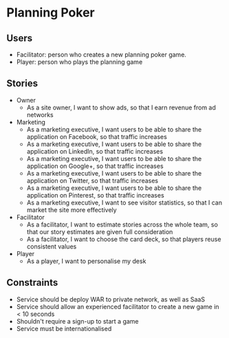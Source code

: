 Planning Poker
==============

Users
-----

- Facilitator: person who creates a new planning poker game.
- Player: person who plays the planning game

Stories
-------

- Owner
  - As a site owner, I want to show ads, so that I earn revenue from ad networks
- Marketing
  - As a marketing executive, I want users to be able to share the application on Facebook, so that traffic increases
  - As a marketing executive, I want users to be able to share the application on LinkedIn, so that traffic increases
  - As a marketing executive, I want users to be able to share the application on Google+, so that traffic increases
  - As a marketing executive, I want users to be able to share the application on Twitter, so that traffic increases
  - As a marketing executive, I want users to be able to share the application on Pinterest, so that traffic increases
  - As a marketing executive, I want to see visitor statistics, so that I can market the site more effectively
- Facilitator
  - As a facilitator, I want to estimate stories across the whole team, so that our story estimates are given full consideration
  - As a facilitator, I want to choose the card deck, so that players reuse consistent values
- Player
  - As a player, I want to personalise my desk

Constraints
-----------

- Service should be deploy WAR to private network, as well as SaaS
- Service should allow an experienced facilitator to create a new game in < 10 seconds
- Shouldn't require a sign-up to start a game
- Service must be internationalised
